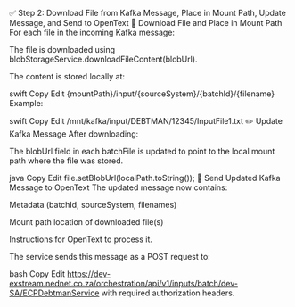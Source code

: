 ✅ Step 2: Download File from Kafka Message, Place in Mount Path, Update Message, and Send to OpenText
📁 Download File and Place in Mount Path
For each file in the incoming Kafka message:

The file is downloaded using blobStorageService.downloadFileContent(blobUrl).

The content is stored locally at:

swift
Copy
Edit
{mountPath}/input/{sourceSystem}/{batchId}/{filename}
Example:

swift
Copy
Edit
/mnt/kafka/input/DEBTMAN/12345/InputFile1.txt
✏️ Update Kafka Message
After downloading:

The blobUrl field in each batchFile is updated to point to the local mount path where the file was stored.

java
Copy
Edit
file.setBlobUrl(localPath.toString());
🚀 Send Updated Kafka Message to OpenText
The updated message now contains:

Metadata (batchId, sourceSystem, filenames)

Mount path location of downloaded file(s)

Instructions for OpenText to process it.

The service sends this message as a POST request to:

bash
Copy
Edit
https://dev-exstream.nednet.co.za/orchestration/api/v1/inputs/batch/dev-SA/ECPDebtmanService
with required authorization headers.

